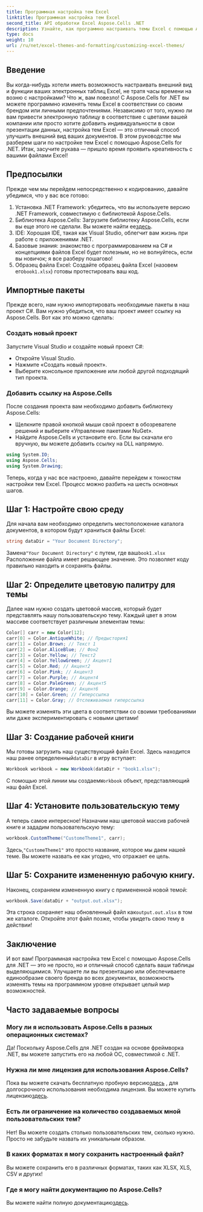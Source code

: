 ```yaml
---
title: Программная настройка тем Excel
linktitle: Программная настройка тем Excel
second_title: API обработки Excel Aspose.Cells .NET
description: Узнайте, как программно настраивать темы Excel с помощью Aspose.Cells для .NET с помощью этого всеобъемлющего руководства. Улучшите свои электронные таблицы.
type: docs
weight: 10
url: /ru/net/excel-themes-and-formatting/customizing-excel-themes/
---
```

## Введение
Вы когда-нибудь хотели иметь возможность настраивать внешний вид и функции ваших электронных таблиц Excel, не тратя часы времени на возню с настройками? Что ж, вам повезло! С Aspose.Cells for .NET вы можете программно изменять темы Excel в соответствии со своим брендом или личными предпочтениями. Независимо от того, нужно ли вам привести электронную таблицу в соответствие с цветами вашей компании или просто хотите добавить индивидуальности в свои презентации данных, настройка тем Excel — это отличный способ улучшить внешний вид ваших документов. В этом руководстве мы разберем шаги по настройке тем Excel с помощью Aspose.Cells for .NET. Итак, засучите рукава — пришло время проявить креативность с вашими файлами Excel!
## Предпосылки
Прежде чем мы перейдем непосредственно к кодированию, давайте убедимся, что у вас все готово:
1. Установка .NET Framework: убедитесь, что вы используете версию .NET Framework, совместимую с библиотекой Aspose.Cells.
2. Библиотека Aspose.Cells: Загрузите библиотеку Aspose.Cells, если вы еще этого не сделали. Вы можете найти ее[здесь](https://releases.aspose.com/cells/net/). 
3. IDE: Хорошая IDE, такая как Visual Studio, облегчит вам жизнь при работе с приложениями .NET.
4. Базовые знания: знакомство с программированием на C# и концепциями файлов Excel будет полезным, но не волнуйтесь, если вы новичок; я все разберу пошагово!
5.  Образец файла Excel: Создайте образец файла Excel (назовем его`book1.xlsx`) готовы протестировать ваш код.
## Импортные пакеты
Прежде всего, нам нужно импортировать необходимые пакеты в наш проект C#. Вам нужно убедиться, что ваш проект имеет ссылку на Aspose.Cells. Вот как это можно сделать:
### Создать новый проект
Запустите Visual Studio и создайте новый проект C#:
- Откройте Visual Studio.
- Нажмите «Создать новый проект».
- Выберите консольное приложение или любой другой подходящий тип проекта.
### Добавить ссылку на Aspose.Cells
После создания проекта вам необходимо добавить библиотеку Aspose.Cells:
- Щелкните правой кнопкой мыши свой проект в обозревателе решений и выберите «Управление пакетами NuGet».
- Найдите Aspose.Cells и установите его. Если вы скачали его вручную, вы можете добавить ссылку на DLL напрямую.
```csharp
using System.IO;
using Aspose.Cells;
using System.Drawing;
``` 
Теперь, когда у нас все настроено, давайте перейдем к тонкостям настройки тем Excel. Процесс можно разбить на шесть основных шагов. 
## Шаг 1: Настройте свою среду
Для начала вам необходимо определить местоположение каталога документов, в котором будут храниться файлы Excel:
```csharp
string dataDir = "Your Document Directory";
```
 Замена`"Your Document Directory"` с путем, где ваш`book1.xlsx` Расположение файла имеет решающее значение. Это позволяет коду правильно находить и сохранять файлы. 
## Шаг 2: Определите цветовую палитру для темы
Далее нам нужно создать цветовой массив, который будет представлять нашу пользовательскую тему. Каждый цвет в этом массиве соответствует различным элементам темы:
```csharp
Color[] carr = new Color[12];
carr[0] = Color.AntiqueWhite; // Предыстория1
carr[1] = Color.Brown; // Текст 1
carr[2] = Color.AliceBlue; // Фон2
carr[3] = Color.Yellow; // Текст2
carr[4] = Color.YellowGreen; // Акцент1
carr[5] = Color.Red; // Акцент2
carr[6] = Color.Pink; // Акцент3
carr[7] = Color.Purple; // Акцент4
carr[8] = Color.PaleGreen; // Акцент5
carr[9] = Color.Orange; // Акцент6
carr[10] = Color.Green; // Гиперссылка
carr[11] = Color.Gray; // Отслеживаемая гиперссылка
```
Вы можете изменять эти цвета в соответствии со своими требованиями или даже экспериментировать с новыми цветами!
## Шаг 3: Создание рабочей книги
 Мы готовы загрузить наш существующий файл Excel. Здесь находится наш ранее определенный`dataDir` в игру вступает:
```csharp
Workbook workbook = new Workbook(dataDir + "book1.xlsx");
```
 С помощью этой линии мы создаем`Workbook` объект, представляющий наш файл Excel. 
## Шаг 4: Установите пользовательскую тему
А теперь самое интересное! Назначим наш цветовой массив рабочей книге и зададим пользовательскую тему:
```csharp
workbook.CustomTheme("CustomeTheme1", carr);
```
 Здесь,`"CustomeTheme1"` это просто название, которое мы даем нашей теме. Вы можете назвать ее как угодно, что отражает ее цель. 
## Шаг 5: Сохраните измененную рабочую книгу.
Наконец, сохраняем измененную книгу с примененной новой темой:
```csharp
workbook.Save(dataDir + "output.out.xlsx");
```
 Эта строка сохраняет наш обновленный файл как`output.out.xlsx` в том же каталоге. Откройте этот файл позже, чтобы увидеть свою тему в действии!
## Заключение
И вот вам! Программная настройка тем Excel с помощью Aspose.Cells для .NET — это не просто, но и отличный способ сделать ваши таблицы выделяющимися. Улучшаете ли вы презентацию или обеспечиваете единообразие своего бренда во всех документах, возможность изменять темы на программном уровне открывает целый мир возможностей.
## Часто задаваемые вопросы
### Могу ли я использовать Aspose.Cells в разных операционных системах?  
Да! Поскольку Aspose.Cells для .NET создан на основе фреймворка .NET, вы можете запустить его на любой ОС, совместимой с .NET.
### Нужна ли мне лицензия для использования Aspose.Cells?  
 Пока вы можете скачать бесплатную пробную версию[здесь](https://releases.aspose.com/) , для долгосрочного использования необходима лицензия. Вы можете купить лицензию[здесь](https://purchase.aspose.com/buy).
### Есть ли ограничение на количество создаваемых мной пользовательских тем?  
Нет! Вы можете создать столько пользовательских тем, сколько нужно. Просто не забудьте назвать их уникальным образом.
### В каких форматах я могу сохранить настроенный файл?  
Вы можете сохранить его в различных форматах, таких как XLSX, XLS, CSV и других!
### Где я могу найти документацию по Aspose.Cells?  
Вы можете найти полную документацию[здесь](https://reference.aspose.com/cells/net/).